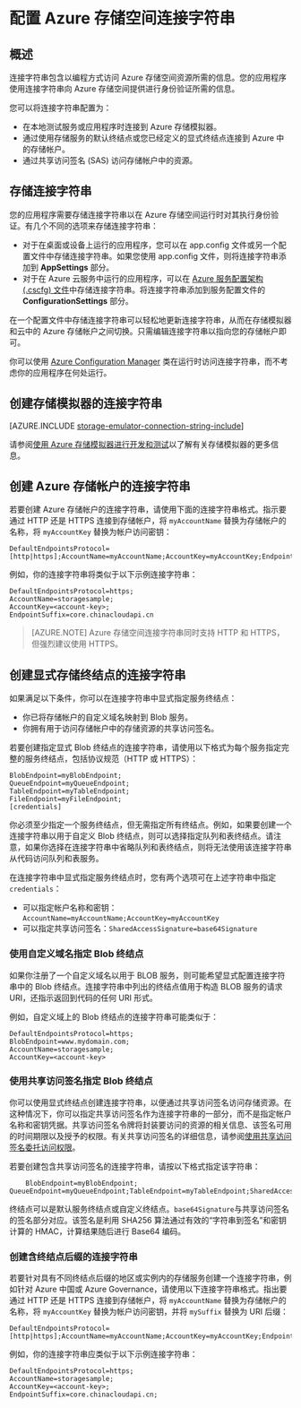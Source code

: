 
<properties 
	pageTitle="配置 Azure Storage | Azure 的连接字符串"
	description="了解如何配置 Azure 存储帐户的连接字符串。连接字符串包含对以编程方式访问存储帐户中的资源进行身份验证所需的信息。连接字符串可以为您自己的一个帐户封装您的帐户访问密钥，也可以包含一个共享访问签名，用于在没有访问密钥的情况下访问某个帐户中的资源。" 
	services="storage" 
	documentationCenter="" 
	authors="tamram" 
	manager="adinah" 
	editor="cgronlun"/>

<tags 
	ms.service="storage" 
	ms.date="02/17/2016"
	wacn.date="04/11/2016"/>

# 配置 Azure 存储空间连接字符串

## 概述

连接字符串包含以编程方式访问 Azure 存储空间资源所需的信息。您的应用程序使用连接字符串向 Azure 存储空间提供进行身份验证所需的信息。

您可以将连接字符串配置为：

- 在本地测试服务或应用程序时连接到 Azure 存储模拟器。
- 通过使用存储服务的默认终结点或您已经定义的显式终结点连接到 Azure 中的存储帐户。
- 通过共享访问签名 (SAS) 访问存储帐户中的资源。

## 存储连接字符串

您的应用程序需要存储连接字符串以在 Azure 存储空间运行时对其执行身份验证。有几个不同的选项来存储连接字符串：

- 对于在桌面或设备上运行的应用程序，您可以在 app.config 文件或另一个配置文件中存储连接字符串。如果您使用 app.config 文件，则将连接字符串添加到 **AppSettings** 部分。
- 对于在 Azure 云服务中运行的应用程序，可以在 [Azure 服务配置架构 (.cscfg) 文件](https://msdn.microsoft.com/zh-cn/library/ee758710.aspx)中存储连接字符串。将连接字符串添加到服务配置文件的 **ConfigurationSettings** 部分。

在一个配置文件中存储连接字符串可以轻松地更新连接字符串，从而在存储模拟器和云中的 Azure 存储帐户之间切换。只需编辑连接字符串以指向您的存储帐户即可。

你可以使用 [Azure Configuration Manager](https://www.nuget.org/packages/Microsoft.WindowsAzure.ConfigurationManager/) 类在运行时访问连接字符串，而不考虑你的应用程序在何处运行。

## 创建存储模拟器的连接字符串

[AZURE.INCLUDE [storage-emulator-connection-string-include](../includes/storage-emulator-connection-string-include.md)]

请参阅[使用 Azure 存储模拟器进行开发和测试](/documentation/articles/storage-use-emulator)以了解有关存储模拟器的更多信息。

## 创建 Azure 存储帐户的连接字符串

若要创建 Azure 存储帐户的连接字符串，请使用下面的连接字符串格式。指示要通过 HTTP 还是 HTTPS 连接到存储帐户，将 `myAccountName` 替换为存储帐户的名称，将 `myAccountKey` 替换为帐户访问密钥：

    DefaultEndpointsProtocol=[http|https];AccountName=myAccountName;AccountKey=myAccountKey;EndpointSuffix=core.chinacloudapi.cn

例如，你的连接字符串将类似于以下示例连接字符串：
 
	DefaultEndpointsProtocol=https;
	AccountName=storagesample;
	AccountKey=<account-key>;
	EndpointSuffix=core.chinacloudapi.cn

> [AZURE.NOTE] Azure 存储空间连接字符串同时支持 HTTP 和 HTTPS，但强烈建议使用 HTTPS。
    
## 创建显式存储终结点的连接字符串

如果满足以下条件，你可以在连接字符串中显式指定服务终结点：

- 你已将存储帐户的自定义域名映射到 Blob 服务。
- 你拥有用于访问存储帐户中的存储资源的共享访问签名。

若要创建指定显式 Blob 终结点的连接字符串，请使用以下格式为每个服务指定完整的服务终结点，包括协议规范（HTTP 或 HTTPS）：

	BlobEndpoint=myBlobEndpoint;
	QueueEndpoint=myQueueEndpoint;
	TableEndpoint=myTableEndpoint;
	FileEndpoint=myFileEndpoint;
	[credentials]


你必须至少指定一个服务终结点，但无需指定所有终结点。例如，如果要创建一个连接字符串以用于自定义 Blob 终结点，则可以选择指定队列和表终结点。请注意，如果你选择在连接字符串中省略队列和表终结点，则将无法使用该连接字符串从代码访问队列和表服务。

在连接字符串中显式指定服务终结点时，您有两个选项可在上述字符串中指定`credentials`：

- 可以指定帐户名称和密钥：`AccountName=myAccountName;AccountKey=myAccountKey` 
- 可以指定共享访问签名：`SharedAccessSignature=base64Signature`

### 使用自定义域名指定 Blob 终结点 

如果你注册了一个自定义域名以用于 BLOB 服务，则可能希望显式配置连接字符串中的 Blob 终结点。连接字符串中列出的终结点值用于构造 BLOB 服务的请求 URI，还指示返回到代码的任何 URI 形式。

例如，自定义域上的 Blob 终结点的连接字符串可能类似于：

	DefaultEndpointsProtocol=https;
	BlobEndpoint=www.mydomain.com;
	AccountName=storagesample;
	AccountKey=<account-key> 


### 使用共享访问签名指定 Blob 终结点 

你可以使用显式终结点创建连接字符串，以便通过共享访问签名访问存储资源。在这种情况下，你可以指定共享访问签名作为连接字符串的一部分，而不是指定帐户名称和密钥凭据。共享访问签名令牌将封装要访问的资源的相关信息、该签名可用的时间期限以及授予的权限。有关共享访问签名的详细信息，请参阅[使用共享访问签名委托访问权限](https://msdn.microsoft.com/zh-cn/library/ee395415.aspx)。

若要创建包含共享访问签名的连接字符串，请按以下格式指定该字符串：

```
    BlobEndpoint=myBlobEndpoint; QueueEndpoint=myQueueEndpoint;TableEndpoint=myTableEndpoint;SharedAccessSignature=base64Signature;EndpointSuffix=core.chinacloudapi.cn
```

终结点可以是默认服务终结点或自定义终结点。`base64Signature`与共享访问签名的签名部分对应。该签名是利用 SHA256 算法通过有效的“字符串到签名”和密钥计算的 HMAC，计算结果随后进行 Base64 编码。

### 创建含终结点后缀的连接字符串

若要针对具有不同终结点后缀的地区或实例内的存储服务创建一个连接字符串，例如针对 Azure 中国或 Azure Governance，请使用以下连接字符串格式。指出要通过 HTTP 还是 HTTPS 连接到存储帐户，将 `myAccountName` 替换为存储帐户的名称，将 `myAccountKey` 替换为帐户访问密钥，并将 `mySuffix` 替换为 URI 后缀：


	DefaultEndpointsProtocol=[http|https];AccountName=myAccountName;AccountKey=myAccountKey;EndpointSuffix=mySuffix;


例如，你的连接字符串应类似于以下示例连接字符串：

	DefaultEndpointsProtocol=https;
	AccountName=storagesample;
	AccountKey=<account-key>;
	EndpointSuffix=core.chinacloudapi.cn;


 
<!---HONumber=Mooncake_0405_2016-->